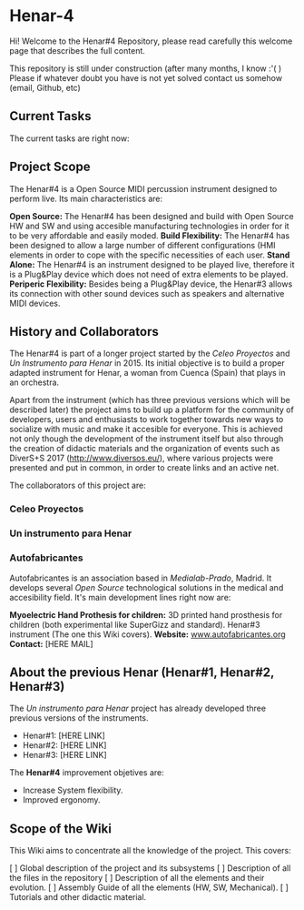 # Henar-4

Hi! Welcome to the Henar#4 Repository, please read carefully this welcome page that describes the full content.

This repository is still under construction (after many months, I know :'( ) Please if whatever doubt you have is not yet solved contact us somehow (email, Github, etc)

## Current Tasks
The current tasks are right now:

## Project Scope
The Henar#4 is a Open Source MIDI percussion instrument designed to perform live. Its main characteristics are:

**Open Source:** The Henar#4 has been designed and build with Open Source HW and SW and using accesible manufacturing technologies in order for it to be very affordable and easily moded.
**Build Flexibility:** The Henar#4 has been designed to allow a large number of different configurations (HMI elements in order to cope with the specific necessities of each user.
**Stand Alone:** The Henar#4 is an instrument designed to be played live, therefore it is a Plug&Play device which does not need of extra elements to be played.
**Periperic Flexibility:** Besides being a Plug&Play device, the Henar#3 allows its connection with other sound devices such as speakers and alternative MIDI devices.
 
## History and Collaborators
The Henar#4 is part of a longer project started by the _Celeo Proyectos_ and _Un Instrumento para Henar_ in 2015. Its initial objective is to build a proper adapted instrument for Henar, a woman from Cuenca (Spain) that plays in an orchestra.

Apart from the instrument (which has three previous versions which will be described later) the project aims to build up a platform for the community of developers, users and enthusiasts to work together towards new ways to socialize with music and make it accesible for everyone. This is achieved not only though the development of the instrument itself but also through the creation of didactic materials and the organization of events such as DiverS+S 2017 (http://www.diversos.eu/), where various projects were presented and put in common, in order to create links and an active net.

The collaborators of this project are:

### Celeo Proyectos

### Un instrumento para Henar

### Autofabricantes
Autofabricantes is an association based in _Medialab-Prado_, Madrid. It develops several _Open Source_ technological solutions in the medical and accesibility field. It's main development lines right now are:

**Myoelectric Hand Prothesis for children:** 3D printed hand prosthesis for children (both experimental like SuperGizz and standard).
Henar#3 instrument (The one this Wiki covers).
**Website:** www.autofabricantes.org
**Contact:** [HERE MAIL]

## About the previous Henar (Henar#1, Henar#2, Henar#3)
The _Un instrumento para Henar_ project has already developed three previous versions of the instruments.

 - Henar#1: [HERE LINK]
 - Henar#2: [HERE LINK]
 - Henar#3: [HERE LINK]

The **Henar#4** improvement objetives are:

 - Increase System flexibility.
 - Improved ergonomy.

## Scope of the Wiki
This Wiki aims to concentrate all the knowledge of the project. This covers:

 [ ] Global description of the project and its subsystems
 [ ] Description of all the files in the repository
 [ ] Description of all the elements and their evolution.
 [ ] Assembly Guide of all the elements (HW, SW, Mechanical).
 [ ] Tutorials and other didactic material.
